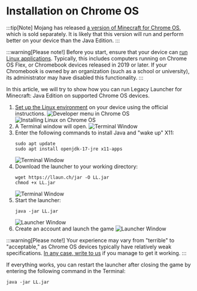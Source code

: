 
# Installation on Chrome OS

:::tip[Note]
Mojang has released [a version of Minecraft for Chrome OS](https://play.google.com/store/apps/details?id=com.mojang.minecraftpe), which is sold separately. It is likely that this version will run and perform better on your device than the Java Edition.
:::

:::warning[Please note!]
Before you start, ensure that your device can [run Linux applications](https://sites.google.com/a/chromium.org/dev/chromium-os/chrome-os-systems-supporting-linux). Typically, this includes computers running on Chrome OS Flex, or Chromebook devices released in 2019 or later. If your Chromebook is owned by an organization (such as a school or university), its administrator may have disabled this functionality.
:::

In this article, we will try to show how you can run Legacy Launcher for Minecraft: Java Edition on supported Chrome OS devices.

1. [Set up the Linux environment](https://support.google.com/chromebook/answer/9145439) on your device using the official instructions. ![Developer menu in Chrome OS](/img/chromeos_1.png) ![Installing Linux on Chrome OS](/img/chromeos_2.png)
2. A Terminal window will open. ![Terminal Window](/img/chromeos_3.png)
3. Enter the following commands to install Java and "wake up" X11:
   ```shell
   sudo apt update
   sudo apt install openjdk-17-jre x11-apps
   ```
   ![Terminal Window](/img/chromeos_4.png)
4. Download the launcher to your working directory:
   ```shell
   wget https://llaun.ch/jar -O LL.jar
   chmod +x LL.jar
   ```
   ![Terminal Window](/img/chromeos_5.png)
5. Start the launcher:
   ```shell
   java -jar LL.jar
   ```
   ![Launcher Window](/img/chromeos_6.png)
6. Create an account and launch the game
   ![Launcher Window](/img/chromeos_7.png)

:::warning[Please note!]
Your experience may vary from "terrible" to "acceptable," as Chrome OS devices typically have relatively weak specifications.
[In any case, write to us](https://llaun.ch/discord) if you manage to get it working.
:::

If everything works, you can restart the launcher after closing the game by entering the following command in the Terminal:
```shell
java -jar LL.jar
```
